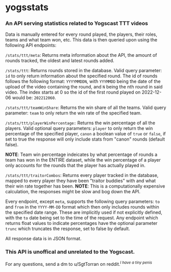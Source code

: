 # yogsstats
### An API serving statistics related to Yogscast TTT videos

Data is manually entered for every round played, the players, their roles, teams and what team won, etc. This data is then queried upon using the following API endpoints:

`/stats/ttt/meta`: Returns meta information about the API, the amount of rounds tracked, the oldest and latest rounds added.

`/stats/ttt`: Returns rounds stored in the database. Valid query parameter: `id` to only return information about the specified round. The id of rounds follows the following format: `YYYYMMDDN`, with `YYYMMDD` being the date of the upload of the video containing the round, and `N` being the nth round in said video. The index starts at 0 so the id of the first round played on 2022-12-06 would be: `202212060`. 

`/stats/ttt/teamWinShare`: Returns the win share of all the teams. Valid query parameter: `team` to only return the win rate of the specified team.

`/stats/ttt/playerWinPercentage:` Returns the win percentage of all the players. Valid optional query parameters: `player` to only return the win percentage of the specified player, `canon` a boolean value of `true` or `false`, if set to true the response will only include stats from "canon" rounds (default false).

**NOTE**: Team win percentage indeicates by what percentage of rounds a team has won in the ENTIRE dataset, while the win percentage of a player only accounts for the rounds that the player has actually played in.

`/stats/ttt/traitorCombos`: Returns every player tracked in the database, mapped to every player they have been "traitor buddies" with and what their win rate together has been. **NOTE**: This is a computationally expensive calculation, the responses might be slow and bog down the API.

Every endpoint, except `meta`, supports the following query parameters: `to` and `from` in the `YYYY-MM-DD` format which then only includes rounds within the specified date range. These are implicitly used if not explicitly defined, with the `to` date being set to the time of the request. Any endpoint which returns float values to indicate percentages have the optional parameter `trunc` which truncates the response, set to false by default.

All response data is in JSON format.

### This API is unoffical and unrelated to the Yogscast.

For any questions, send a dm to u/SgtTorran on reddit.<sup>*I have a tiny penis*<sup>
